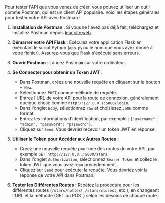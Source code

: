 Pour tester l'API que vous venez de créer, vous pouvez utiliser un outil comme Postman, qui est un client API populaire. Voici les étapes générales pour tester votre API avec Postman :

1. **Installation de Postman** : Si vous ne l'avez pas déjà fait, téléchargez et installez Postman depuis [leur site web](https://www.postman.com/downloads/).

2. **Démarrer votre API Flask** : Exécutez votre application Flask en exécutant le script Python (`app.py` ou le nom que vous avez donné à votre fichier). Assurez-vous que Flask s'exécute sans erreurs.

3. **Ouvrir Postman** : Lancez Postman sur votre ordinateur.

4. **Se Connecter pour obtenir un Token JWT** :
   - Dans Postman, créez une nouvelle requête en cliquant sur le bouton `+ New`.
   - Sélectionnez `POST` comme méthode de requête.
   - Entrez l'URL de votre API pour la route de connexion, généralement quelque chose comme `http://127.0.0.1:5000/login`.
   - Dans l'onglet `Body`, sélectionnez `raw` et choisissez `JSON` comme format.
   - Entrez les informations d'identification, par exemple : `{"username": "admin", "password": "password"}`.
   - Cliquez sur `Send`. Vous devriez recevoir un token JWT en réponse.

5. **Utiliser le Token pour Accéder aux Autres Routes** :
   - Créez une nouvelle requête pour une des routes de votre API, par exemple `GET http://127.0.0.1:5000/stars`.
   - Dans l'onglet `Authorization`, sélectionnez `Bearer Token` et collez le token JWT que vous avez reçu précédemment.
   - Cliquez sur `Send` pour exécuter la requête. Vous devriez voir la réponse de votre API dans Postman.

6. **Tester les Différentes Routes** : Répétez la procédure pour les différentes routes (`/stars/hottest`, `/stars/closest`, etc.), en changeant l'URL et la méthode (GET ou POST) selon les besoins de chaque route.
